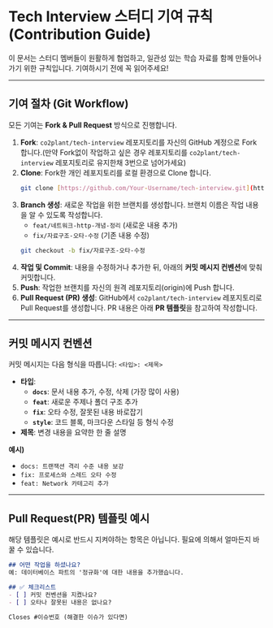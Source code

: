 # Tech Interview 스터디 기여 규칙 (Contribution Guide)

이 문서는 스터디 멤버들이 원활하게 협업하고, 일관성 있는 학습 자료를 함께 만들어나가기 위한 규칙입니다. 기여하시기 전에 꼭 읽어주세요!

---

## 기여 절차 (Git Workflow)

모든 기여는 **Fork & Pull Request** 방식으로 진행합니다.

1.  **Fork**: `co2plant/tech-interview` 레포지토리를 자신의 GitHub 계정으로 Fork 합니다.(만약 Fork없이 작업하고 싶은 경우 레포지토리를 `co2plant/tech-interview` 레포지토리로 유지한채 3번으로 넘어가세요)
2.  **Clone**: Fork한 개인 레포지토리를 로컬 환경으로 Clone 합니다.
    ```bash
    git clone [https://github.com/Your-Username/tech-interview.git](https://github.com/Your-Username/tech-interview.git)
    ```
3.  **Branch 생성**: 새로운 작업을 위한 브랜치를 생성합니다. 브랜치 이름은 작업 내용을 알 수 있도록 작성합니다.
    -   `feat/네트워크-http-개념-정리` (새로운 내용 추가)
    -   `fix/자료구조-오타-수정` (기존 내용 수정)
    ```bash
    git checkout -b fix/자료구조-오타-수정
    ```
4.  **작업 및 Commit**: 내용을 수정하거나 추가한 뒤, 아래의 **커밋 메시지 컨벤션**에 맞춰 커밋합니다.
5.  **Push**: 작업한 브랜치를 자신의 원격 레포지토리(origin)에 Push 합니다.
6.  **Pull Request (PR) 생성**: GitHub에서 `co2plant/tech-interview` 레포지토리로 Pull Request를 생성합니다. PR 내용은 아래 **PR 템플릿**을 참고하여 작성합니다.

---

## 커밋 메시지 컨벤션

커밋 메시지는 다음 형식을 따릅니다: `<타입>: <제목>`

-   **타입**:
    -   **`docs`**: 문서 내용 추가, 수정, 삭제 (가장 많이 사용)
    -   **`feat`**: 새로운 주제나 폴더 구조 추가
    -   **`fix`**: 오타 수정, 잘못된 내용 바로잡기
    -   **`style`**: 코드 블록, 마크다운 스타일 등 형식 수정
-   **제목**: 변경 내용을 요약한 한 줄 설명

**예시)**
- `docs: 트랜잭션 격리 수준 내용 보강`
- `fix: 프로세스와 스레드 오타 수정`
- `feat: Network 카테고리 추가`

---

## Pull Request(PR) 템플릿 예시

해당 템플릿은 예시로 반드시 지켜야하는 항목은 아닙니다. 필요에 의해서 얼마든지 바꿀 수 있습니다.

```markdown
## 어떤 작업을 하셨나요?
예: 데이터베이스 파트의 '정규화'에 대한 내용을 추가했습니다.

## ✅ 체크리스트
- [ ] 커밋 컨벤션을 지켰나요?
- [ ] 오타나 잘못된 내용은 없나요?

Closes #이슈번호 (해결한 이슈가 있다면)
```